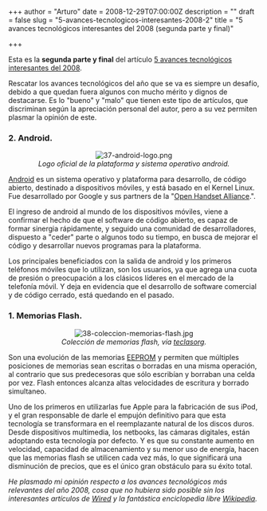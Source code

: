 +++
author = "Arturo"
date = 2008-12-29T07:00:00Z
description = ""
draft = false
slug = "5-avances-tecnologicos-interesantes-2008-2"
title = "5 avances tecnológicos interesantes del 2008 (segunda parte y final)"

+++

<p>Esta es la <strong>segunda parte y final</strong> del artículo <a href="http://geeksan.com/tecnologia/5-avances-tecnologicos-interesantes-2008.html">5 avances tecnológicos interesantes del 2008</a>.</p> 

<p>Rescatar los avances tecnológicos del año que se va es siempre un desafío, debido a que quedan fuera algunos con mucho mérito y dignos de destacarse. Es lo "bueno" y "malo" que tienen este tipo de artículos, que discriminan según la apreciación personal del autor, pero a su vez permiten plasmar la opinión de este.</p>
 
<h3>2. Android.</h3>
<p align="center"><img src="http://geeksan.com/wp-content/uploads/import/37-android-logo.png" alt="37-android-logo.png" /><br /><cite>Logo oficial de la plataforma y sistema operativo android.</cite></p>
<p><a href="http://geek.cl/wp-content/uploads/2008/12/android">Android</a> es un sistema operativo y plataforma para desarrollo, de código abierto, destinado a dispositivos móviles, y está basado en el Kernel Linux. Fue desarrollado por Google y sus partners de la "<a href="http://geek.cl/wp-content/uploads/2008/12/www.openhandsetalliance.com">Open Handset Alliance</a>.".</p>

<p>El ingreso de android al mundo de los dispositivos móviles, viene a confirmar el hecho de que el software de código abierto, es capaz de formar sinergia rápidamente, y seguido una comunidad de desarrolladores, dispuesto a "ceder" parte o algunos todo su tiempo, en busca de mejorar el código y desarrollar nuevos programas para la plataforma.</p>

<p>Los principales beneficiados con la salida de android y los primeros teléfonos móviles que lo utilizan, son los usuarios, ya que agrega una cuota de presión o preocupación a los clásicos líderes en el mercado de la telefonía móvil. Y deja en evidencia que el desarrollo de software comercial y de código cerrado, está quedando en el pasado.</p>

<h3>1. Memorias Flash.</h3>
<p align="center"><img src="http://geeksan.com/wp-content/uploads/import/38-coleccion-memorias-flash.jpg" alt="38-coleccion-memorias-flash.jpg" /><br /><cite>Colección de memorias flash, vía <a href="http://geek.cl/wp-content/uploads/2008/12/2852716491">teclasorg</a>.</cite></p>
<p>Son una evolución de las memorias <a href="http://geek.cl/wp-content/uploads/2008/12/EEPROM">EEPROM</a> y permiten que múltiples posiciones de memorias sean escritas o borradas en una misma operación, al contrario que sus predecesoras que sólo escribían y borraban una celda por vez. Flash entonces alcanza altas velocidades de escritura y borrado simultaneo.</p>

<p>Uno de los primeros en utilizarlas fue Apple para la fabricación de sus iPod, y el gran responsable de darle el empujón definitivo para que esta tecnología se transformara en el reemplazante natural de los discos duros. Desde dispositivos multimedia, los netbooks, las cámaras digitales, están adoptando esta tecnología por defecto. Y es que su constante aumento en velocidad, capacidad de almacenamiento y su menor uso de energía, hacen que las memorias flash se utilicen cada vez más, lo que significará una disminución de precios, que es el único gran obstáculo para su éxito total.</p>

<p><em>He plasmado mi opinión respecto a los avances tecnológicos más relevantes del año 2008, cosa que no hubiera sido posible sin los interesantes artículos de <a href="http://geek.cl/wp-content/uploads/2008/12/www.wired.com">Wired</a> y la fantástica enciclopedia libre <a href="http://geek.cl/wp-content/uploads/2008/12/es.wikipedia.org">Wikipedia</a>.</em></p>